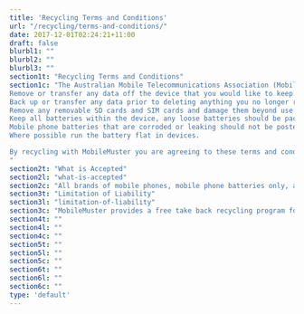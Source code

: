 ```yaml
---
title: 'Recycling Terms and Conditions'
url: "/recycling/terms-and-conditions/"
date: 2017-12-01T02:24:21+11:00
draft: false
blurbl1: ""
blurbl2: ""
blurbl3: ""
section1t: "Recycling Terms and Conditions"
section1c: "The Australian Mobile Telecommunications Association (MobileMuster) has no responsibility for the loss or confidentiality of customer data on a mobile phone that is dropped off or sent to MobileMuster. Before you recycle your mobile, you should:
Remove or transfer any data off the device that you would like to keep.
Back up or transfer any data prior to deleting anything you no longer require.
Remove any removable SD cards and SIM cards and damage them beyond use.
Keep all batteries within the device, any loose batteries should be packaged in plastic before recycling.
Mobile phone batteries that are corroded or leaking should not be posted or dropped off in the MobileMuster collection points.
Where possible run the battery flat in devices.

By recycling with MobileMuster you are agreeing to these terms and conditions.  Once you have posted or dropped off items for recycling, MobileMuster cannot return it to the customer.  Participation in MobileMuster constitutes a relinquishment of all rights to and in the hardware and other related sent or dropped off to MobileMuster.
"
section2t: "What is Accepted"
section2l: "what-is-accepted"
section2c: "All brands of mobile phones, mobile phone batteries only, accessories and chargers, mobile wireless modems, and smart watches."
section3t: "Limitation of Liability"
section3l: "limitation-of-liability"
section3c: "MobileMuster provides a free take back recycling program for mobiles phones and their accessories, the program accepts no liability to any persons for any services performed in connection with the recycling offered in these terms and specifically disclaims liability for lost profits, loss of business or other consequential, special, indirect or punitive damages, even if advised of the possibility of such damages."
section4t: ""
section4l: ""
section4c: ""
section5t: ""
section5l: ""
section5c: ""
section6t: ""
section6l: ""
section6c: ""
type: 'default'
---
```


